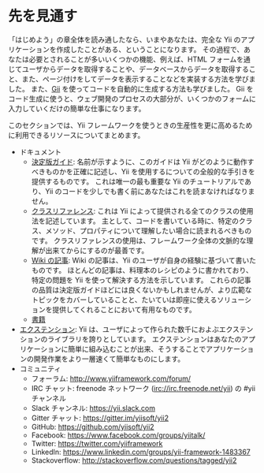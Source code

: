 先を見通す
==========

「はじめよう」の章全体を読み通したなら、いまやあなたは、完全な Yii のアプリケーションを作成したことがある、ということになります。
その過程で、あなたは必要とされることが多いいくつかの機能、例えば、HTML フォームを通じてユーザからデータを取得することや、データベースからデータを取得すること、また、ページ付けをしてデータを表示することなどを実装する方法を学びました。
また、[Gii](https://github.com/yiisoft/yii2-gii/blob/master/docs/guide-ja/README.md) を使ってコードを自動的に生成する方法も学びました。
Gii をコード生成に使うと、ウェブ開発のプロセスの大部分が、いくつかのフォームに入力していくだけの簡単な仕事になります。

このセクションでは、Yii フレームワークを使うときの生産性を更に高めるために利用できるリソースについてまとめます。

* ドキュメント
    - [決定版ガイド](http://www.yiiframework.com/doc-2.0/guide-README.html):
      名前が示すように、このガイドは Yii がどのように動作すべきものかを正確に記述し、Yii を使用するについての全般的な手引きを提供するものです。
      これは唯一の最も重要な Yii のチュートリアルであり、Yii のコードを少しでも書く前にあなたはこれを読まなければなりません。
    - [クラスリファレンス](http://www.yiiframework.com/doc-2.0/index.html):
      これは Yii によって提供される全てのクラスの使用法を記述しています。
      主として、コードを書いている時に、特定のクラス、メソッド、プロパティについて理解したい場合に読まれるべきものです。
      クラスリファレンスの使用は、フレームワーク全体の文脈的な理解が出来てからにするのが最善です。
    - [Wiki の記事](http://www.yiiframework.com/wiki/?tag=yii2):
      Wiki の記事は、Yii のユーザが自身の経験に基づいて書いたものです。
      ほとんどの記事は、料理本のレシピのように書かれており、特定の問題を Yii を使って解決する方法を示しています。
      これらの記事の品質は決定版ガイドほどには良くないかもしれませんが、より広範なトピックをカバーしていることと、たいていは即座に使えるソリューションを提供してくれることにおいて有用なものです。
    - [書籍](http://www.yiiframework.com/doc/)
* [エクステンション](http://www.yiiframework.com/extensions/):
  Yii は、ユーザによって作られた数千におよぶエクステンションのライブラリを誇りとしています。
  エクステンションはあなたのアプリケーションに簡単に組み込むことが出来、そうすることでアプリケーションの開発作業をより一層速くて簡単なものにします。
* コミュニティ
    - フォーラム: <http://www.yiiframework.com/forum/>
    - IRC チャット: freenode ネットワーク (<irc://irc.freenode.net/yii>) の #yii チャンネル
    - Slack チャンネル: <https://yii.slack.com>
    - Gitter チャット: <https://gitter.im/yiisoft/yii2>
    - GitHub: <https://github.com/yiisoft/yii2>
    - Facebook: <https://www.facebook.com/groups/yiitalk/>
    - Twitter: <https://twitter.com/yiiframework>
    - LinkedIn: <https://www.linkedin.com/groups/yii-framework-1483367>
    - Stackoverflow: <http://stackoverflow.com/questions/tagged/yii2>
